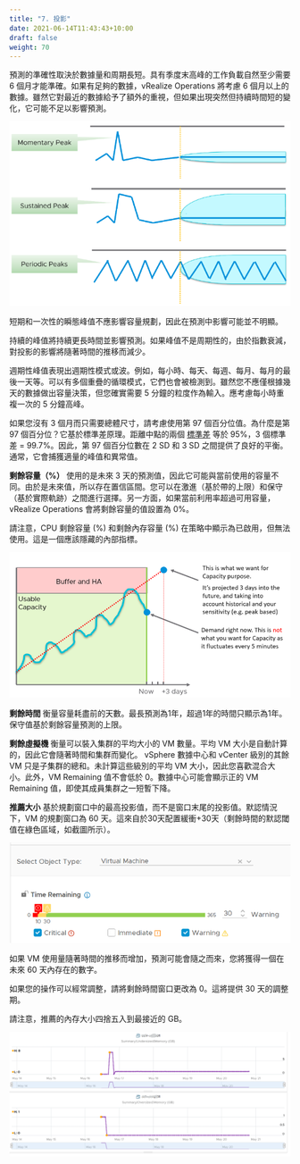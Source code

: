 ```yaml
---
title: "7. 投影"
date: 2021-06-14T11:43:43+10:00
draft: false
weight: 70
---
```


預測的準確性取決於數據量和周期長短。具有季度末高峰的工作負載自然至少需要 6 個月才能準確。如果有足夠的數據，vRealize Operations 將考慮 6 個月以上的數據。雖然它對最近的數據給予了額外的重視，但如果出現突然但持續時間短的變化，它可能不足以影響預測。

![峰值比較](1.3.7-fig-1.png)

短期和一次性的瞬態峰值不應影響容量規劃，因此在預測中影響可能並不明顯。

持續的峰值將持續更長時間並影響預測。如果峰值不是周期性的，由於指數衰減，對投影的影響將隨著時間的推移而減少。

週期性峰值表現出週期性模式或波。例如，每小時、每天、每週、每月、每月的最後一天等。可以有多個重疊的循環模式，它們也會被檢測到。雖然您不應僅根據幾天的數據做出容量決策，但您確實需要 5 分鐘的粒度作為輸入。應考慮每小時重複一次的 5 分鐘高峰。

如果您沒有 3 個月而只需要總體尺寸，請考慮使用第 97 個百分位值。為什麼是第 97 個百分位？它基於標準差原理。距離中點的兩個 [標準差](https://en.wikipedia.org/wiki/Standard_deviation) 等於 95%，3 個標準差 = 99.7%。因此，第 97 個百分位數在 2 SD 和 3 SD 之間提供了良好的平衡。通常，它會捕獲適量的峰值和異常值。

**剩餘容量（%）** 使用的是未來 3 天的預測值，因此它可能與當前使用的容量不同。由於是未來值，所以存在置信區間。您可以在激進（基於帶的上限）和保守（基於實際軌跡）之間進行選擇。另一方面，如果當前利用率超過可用容量，vRealize Operations 會將剩餘容量的值設置為 0%。

請注意，CPU 剩餘容量 (%) 和剩餘內存容量 (%) 在策略中顯示為已啟用，但無法使用。這是一個應該隱藏的內部指標。

![緩衝區和 HA 容量](1.3.7-fig-2.png)

**剩餘時間** 衡量容量耗盡前的天數。最長預測為1年，超過1年的時間只顯示為1年。保守值基於剩餘容量預測的上限。

**剩餘虛擬機** 衡量可以裝入集群的平均大小的 VM 數量。平均 VM 大小是自動計算的，因此它會隨著時間和集群而變化。 vSphere 數據中心和 vCenter 級別的其餘 VM 只是子集群的總和。未計算這些級別的平均 VM 大小，因此您喜歡混合大小。此外，VM Remaining 值不會低於 0。數據中心可能會顯示正的 VM Remaining 值，即使其成員集群之一短暫下降。

**推薦大小** 基於規劃窗口中的最高投影值，而不是窗口末尾的投影值。默認情況下，VM 的規劃窗口為 60 天。這來自於30天配置緩衝+30天（剩餘時間的默認閾值在綠色區域，如截圖所示）。

![剩餘時間滑塊](1.3.7-fig-3.png)

如果 VM 使用量隨著時間的推移而增加，預測可能會隨之而來，您將獲得一個在未來 60 天內存在的數字。

如果您的操作可以經常調整，請將剩餘時間窗口更改為 0。這將提供 30 天的調整期。

請注意，推薦的內存大小四捨五入到最接近的 GB。

![推薦內存](1.3.7-fig-4.png)